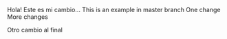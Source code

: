 Hola! Este es mi cambio...
This is an example in master branch
One change
More changes


Otro cambio al final
